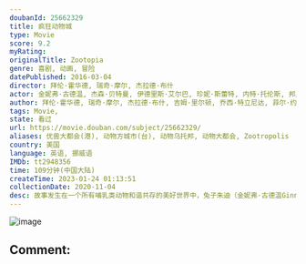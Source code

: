 ```yaml
---
doubanId: 25662329
title: 疯狂动物城
type: Movie
score: 9.2
myRating: 
originalTitle: Zootopia
genre: 喜剧, 动画, 冒险
datePublished: 2016-03-04
director: 拜伦·霍华德, 瑞奇·摩尔, 杰拉德·布什
actor: 金妮弗·古德温, 杰森·贝特曼, 伊德里斯·艾尔巴, 珍妮·斯蕾特, 内特·托伦斯, 邦尼·亨特, 唐·雷克, 汤米·钟, ·西蒙斯, 奥克塔维亚·斯宾瑟, 艾伦·图代克, 夏奇拉, 雷蒙德·, 德拉·萨巴, 莫里斯·拉马奇, 菲尔·约翰斯顿, 约翰·迪·马吉欧, 凯蒂·洛斯, 吉塔·雷迪, 杰西·科尔蒂, 汤米·利斯特, 乔希·达拉斯, 瑞奇·摩尔, 凯斯·索西, 彼得·曼斯布里奇, 拜伦·霍华德, 杰拉德·布什, 马克·史密斯, 乔西·特立尼达, 约翰·拉维尔, 克里斯汀·贝尔, 吉尔·科德斯, 梅利莎·古德温, 黄子华, 蔡依林, 容祖儿, 季冠霖, 戴维德·迪格斯, 佟心竹, 张震, 尼古拉斯·格斯特, 李楠
author: 拜伦·霍华德, 瑞奇·摩尔, 杰拉德·布什, 吉姆·里尔顿, 乔西·特立尼达, 菲尔·约翰斯顿, 珍妮弗·李
tags: Movie, 
state: 看过
url: https://movie.douban.com/subject/25662329/
aliases: 优兽大都会(港), 动物方城市(台), 动物乌托邦, 动物大都会, Zootropolis
country: 美国
language: 英语, 挪威语
IMDb: tt2948356
time: 109分钟(中国大陆)
createTime: 2023-01-24 01:13:51
collectionDate: 2020-11-04
desc: 故事发生在一个所有哺乳类动物和谐共存的美好世界中，兔子朱迪（金妮弗·古德温GinniferGoodwin配音）从小就梦想着能够成为一名惩恶扬善的刑警，凭借着智慧和努力，朱迪成功的从警校中毕业进入...
---
```


![image](p2614500649.jpg)

Comment: 
---

